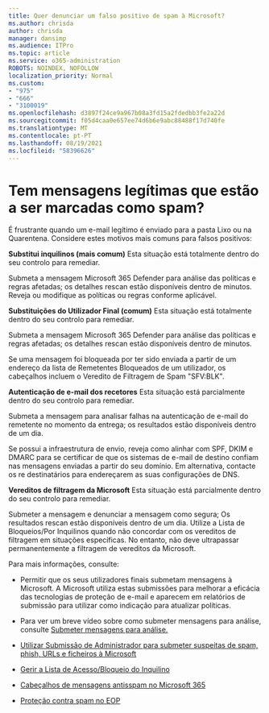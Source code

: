 ```yaml
---
title: Quer denunciar um falso positivo de spam à Microsoft?
ms.author: chrisda
author: chrisda
manager: dansimp
ms.audience: ITPro
ms.topic: article
ms.service: o365-administration
ROBOTS: NOINDEX, NOFOLLOW
localization_priority: Normal
ms.custom:
- "975"
- "666"
- "3100019"
ms.openlocfilehash: d3897f24ce9a967b08a3fd15a2fdedbb3fe2a22d
ms.sourcegitcommit: f05d4caa0e657ee74d6b6e9abc88488f17d740fe
ms.translationtype: MT
ms.contentlocale: pt-PT
ms.lasthandoff: 08/19/2021
ms.locfileid: "58396626"
---
```

# <a name="do-you-have-legitimate-messages-being-marked-as-spam"></a>Tem mensagens legítimas que estão a ser marcadas como spam?

É frustrante quando um e-mail legítimo é enviado para a pasta Lixo ou na Quarentena. Considere estes motivos mais comuns para falsos positivos:

**Substitui inquilinos (mais comum)** Esta situação está totalmente dentro do seu controlo para remediar.

Submeta a mensagem Microsoft 365 Defender para análise das políticas e regras afetadas; os detalhes rescan estão disponíveis dentro de minutos.
Reveja ou modifique as políticas ou regras conforme aplicável. 

**Substituições do Utilizador Final (comum)** Esta situação está totalmente dentro do seu controlo para remediar. 

Submeta a mensagem Microsoft 365 Defender para análise das políticas e regras afetadas; os detalhes rescan estão disponíveis dentro de minutos. 

Se uma mensagem foi bloqueada por ter sido enviada a partir de um endereço da lista de Remetentes Bloqueados de um utilizador, os cabeçalhos incluem o Veredito de Filtragem de Spam "SFV:BLK".

**Autenticação de e-mail dos recetores** Esta situação está parcialmente dentro do seu controlo para remediar.

Submeta a mensagem para analisar falhas na autenticação de e-mail do remetente no momento da entrega; os resultados estão disponíveis dentro de um dia. 

Se possui a infraestrutura de envio, reveja como alinhar com SPF, DKIM e DMARC para se certificar de que os sistemas de e-mail de destino confiam nas mensagens enviadas a partir do seu domínio. Em alternativa, contacte os re destinatários para endereçarem as suas configurações de DNS.

**Vereditos de filtragem da Microsoft** Esta situação está parcialmente dentro do seu controlo para remediar.

Submeter a mensagem e denunciar a mensagem como segura; Os resultados rescan estão disponíveis dentro de um dia. Utilize a Lista de Bloqueios/Por Inquilinos quando não concordar com os vereditos de filtragem em situações específicas. No entanto, não deve ultrapassar permanentemente a filtragem de vereditos da Microsoft. 

Para mais informações, consulte:

- Permitir que os seus utilizadores finais submetam mensagens à Microsoft. A Microsoft utiliza estas submissões para melhorar a eficácia das tecnologias de proteção de e-mail e aparecem em relatórios de submissão para utilizar como indicação para atualizar políticas. 

- Para ver um breve vídeo sobre como submeter mensagens para análise, consulte [Submeter mensagens para análise.](https://go.microsoft.com/fwlink/?linkid=2166435)

- [Utilizar Submissão de Administrador para submeter suspeitas de spam, phish, URLs e ficheiros à Microsoft](https://docs.microsoft.com/microsoft-365/security/office-365-security/admin-submission)

- [Gerir a Lista de Acesso/Bloqueio do Inquilino](https://docs.microsoft.com/microsoft-365/security/office-365-security/tenant-allow-block-list)

- [Cabeçalhos de mensagens antisspam no Microsoft 365](https://docs.microsoft.com/microsoft-365/security/office-365-security/anti-spam-message-headers)

- [Proteção contra spam no EOP](https://docs.microsoft.com/microsoft-365/security/office-365-security/outbound-spam-controls)